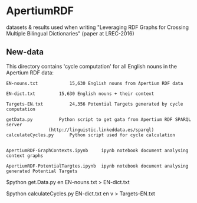 # ApertiumRDF
datasets &amp; results used when writing "Leveraging RDF Graphs for Crossing Multiple Bilingual Dictionaries" (paper at LREC-2016)

## New-data
This directory contains 'cycle computation' for all English nouns in the Apertium RDF data:

	EN-nouns.txt			15,630 English nouns from Apertium RDF data
	
	EN-dict.txt			15,630 English nouns + their context
	
	Targets-EN.txt			24,356 Potential Targets generated by cycle computation
	
	getData.py			Python script to get gata from Apertium RDF SPARQL server 
					(http://linguistic.linkeddata.es/sparql)
	calculateCycles.py		Python script used for cycle calculation

	
	ApertiumRDF-GraphContexts.ipynb		ipynb notebook document analysing context graphs
	
	ApertiumRDF-PotentialTargtes.ipynb	ipynb notebook document analysing generated Potential Targets


$python get.Data.py en EN-nouns.txt > EN-dict.txt

$python calculateCycles.py EN-dict.txt en v > Targets-EN.txt


